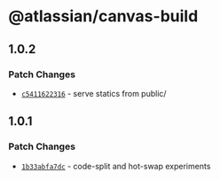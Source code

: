# @atlassian/canvas-build

## 1.0.2

### Patch Changes

- [`c5411622316`](https://bitbucket.org/atlassian/atlassian-frontend/commits/c5411622316) - serve statics from public/

## 1.0.1

### Patch Changes

- [`1b33abfa7dc`](https://bitbucket.org/atlassian/atlassian-frontend/commits/1b33abfa7dc) - code-split and hot-swap experiments
